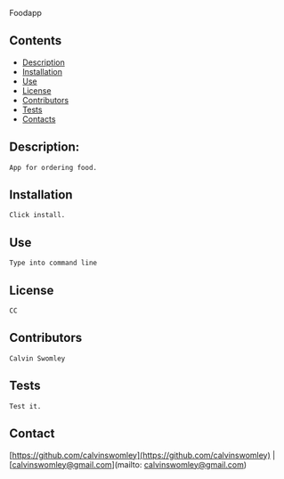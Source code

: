 Foodapp
  ## Contents
  - [Description](#Description)
  - [Installation](#Installation)
  - [Use](#Use)
  - [License](#License)
  - [Contributors](#Contributors)
  - [Tests](Tests)
  - [Contacts](#Contacts)

  ## **Description**:
    App for ordering food.
  ## **Installation**
    Click install.
  ## **Use**
    Type into command line
  ## **License**
    CC
  ## **Contributors**
    Calvin Swomley
  ## **Tests**
    Test it.
  ## **Contact**
  [https://github.com/calvinswomley](https://github.com/calvinswomley) | [calvinswomley@gmail.com](mailto: calvinswomley@gmail.com)